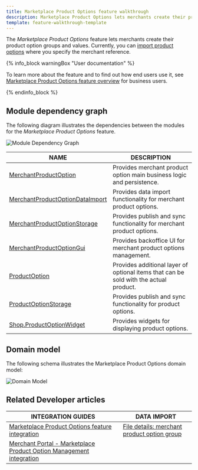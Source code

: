 ```yaml
---
title: Marketplace Product Options feature walkthrough
description: Marketplace Product Options lets merchants create their product option groups and values.
template: feature-walkthrough-template
---
```


The *Marketplace Product Options* feature lets merchants create their product option groups and values. Currently, you can [import product options](/docs/marketplace/dev/data-import/{{page.version}}/file-details-merchant-product-option-group.csv.html) where you specify the merchant reference.

{% info_block warningBox "User documentation" %}

To learn more about the feature and to find out how end users use it, see [Marketplace Product Options feature overview](/docs/marketplace/user/features/{{page.version}}/marketplace-product-options-feature-overview.html) for business users.

{% endinfo_block %}

## Module dependency graph

The following diagram illustrates the dependencies between the modules for the *Marketplace Product Options* feature.

![Module Dependency Graph](https://confluence-connect.gliffy.net/embed/image/d8882366-b2dd-4d6c-b401-01db47a00481.png?utm_medium=live&utm_source=custom)

| NAME | DESCRIPTION |
| --- | --- |
| [MerchantProductOption](https://github.com/spryker/merchant-product-option) | Provides merchant product option main business logic and persistence. |
| [MerchantProductOptionDataImport](https://github.com/spryker/merchant-product-option-data-import) | Provides data import functionality for merchant product options. |
| [MerchantProductOptionStorage](https://github.com/spryker/merchant-product-option-storage) | Provides publish and sync functionality for merchant product options. |
| [MerchantProductOptionGui](https://github.com/spryker/merchant-product-option-gui) | Provides backoffice UI for merchant product options management. |
| [ProductOption](https://github.com/spryker/product-option) | Provides additional layer of optional items that can be sold with the actual product. |
| [ProductOptionStorage](https://github.com/spryker/product-option-storage) | Provides publish and sync functionality for product options. |
| [Shop.ProductOptionWidget](https://github.com/spryker-shop/product-option-widget) | Provides widgets for displaying product options. |

## Domain model

The following schema illustrates the Marketplace Product Options domain model:

![Domain Model](https://confluence-connect.gliffy.net/embed/image/90a0e5bc-a0d9-4cb2-a215-c5d08a786115.png?utm_medium=live&utm_source=custom)

## Related Developer articles

| INTEGRATION GUIDES                                                                                                                                                                                              | DATA IMPORT                                                                                                                                            |
|-----------------------------------------------------------------------------------------------------------------------------------------------------------------------------------------------------------------|--------------------------------------------------------------------------------------------------------------------------------------------------------|
| [Marketplace Product Options feature integration](/docs/marketplace/dev/feature-integration-guides/{{page.version}}/marketplace-product-option-feature-integration.html)                                        | [File details: merchant product option group](/docs/marketplace/dev/data-import/{{page.version}}/file-details-merchant-product-option-group.csv.html)  |
| [Merchant Portal - Marketplace Product Option Management integration](/docs/marketplace/dev/feature-integration-guides/{{page.version}}/merchant-portal-marketplace-product-option-management-integration.html) |                                                                                                                                                        |
